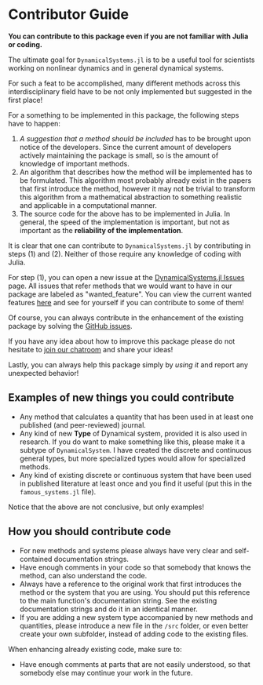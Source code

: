 # Contributor Guide
**You can contribute to this package even if you are not familiar with Julia or
coding.**

The ultimate goal for `DynamicalSystems.jl` is
to be a useful tool for scientists working on nonlinear dynamics and
in general dynamical systems.

For such a feat to be accomplished, many different methods across this interdisciplinary
field have to be not only implemented but suggested in the first place!

For a something to be implemented
in this package, the following steps have to happen:

1. *A suggestion that a method should be included* has to be brought upon notice
   of the developers. Since the current amount of developers actively maintaining
   the package is small, so is the amount of knowledge of important methods.
2. An algorithm that describes how the method will be implemented has to be formulated.
   This
   algorithm most probably already exist in the papers that first introduce the method,
   however it may not be trivial to transform this algorithm from a mathematical
   abstraction to something realistic and applicable in a computational manner.
3. The source code for the above has to be implemented in Julia. In general, the
   speed of the implementation is important, but not as important as the
   **reliability of the implementation**.

It is clear that one can contribute to `DynamicalSystems.jl` by contributing in steps
(1) and (2). Neither of those require any knowledge of coding with Julia.

For step (1), you can open a new issue at the [DynamicalSystems.jl Issues](https://github.com/JuliaDynamics/DynamicalSystems.jl/issues) page. All issues
that refer methods that we would want to have in our package are labeled as
"wanted_feature". You can view the current wanted features [here](https://github.com/JuliaDynamics/DynamicalSystems.jl/issues?utf8=%E2%9C%93&q=is%3Aissue%20is%3Aopen%20label%3Awanted_feature) and see for yourself if you can contribute
to some of them!

Of course, you can always contribute in the enhancement of the existing package by
solving the [GitHub issues](https://github.com/Datseris/DynamicalSystems.jl/issues).

If you have any idea about how to improve
this package please do not hesitate to [join our chatroom](https://gitter.im/JuliaDynamics/Lobby) and share your ideas!

Lastly, you can always help this package simply by *using it* and report
any unexpected behavior!

## Examples of new things you could contribute

* Any method that calculates a quantity that has been used in at least one published
  (and peer-reviewed) journal.
* Any kind of new **Type** of Dynamical system, provided it is also used in research.
  If you do want to make something like this, please make it a subtype
  of `DynamicalSystem`. I have created the discrete and continuous general types, but
  more specialized types would allow for specialized methods.
* Any kind of existing discrete or continuous system that have been used in published
  literature at least once and you find it useful (put this in the
  `famous_systems.jl` file).

Notice that the above are not conclusive, but only examples!

## How you should contribute **code**

* For new methods and systems please always have very clear and self-contained
  documentation strings.
* Have enough comments in your code so that somebody that knows the method,
  can also understand the code.
* Always have a reference to the original work that first introduces the method
  or the system that you are using. You should put this reference
  to the main function's documentation string.
  See the existing documentation strings and do
  it in an identical manner.
* If you are adding a new system type accompanied by new methods and quantities, please
  introduce a new file in the `/src` folder, or even better create your own subfolder, instead of adding code to the existing files.

When enhancing already existing code, make sure to:
* Have enough comments at parts that are not easily understood, so that somebody
  else may continue your work in the future.
